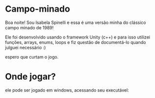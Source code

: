 # Campo-minado

Boa noite! Sou Isabela Spinelli e essa é uma versão minha do clássico campo minado de 1989!

Ele foi desenvolvido usando o framework Unity (c++)
e para isso utilizei funções, arrays, enums, loops e fiz questão de documentá-lo quando julguei necessário :)

espero que curtam o jogo. 

# Onde jogar?
ele pode ser jogado em windows, acessando seu executável:


